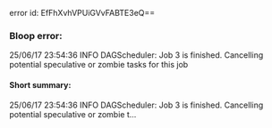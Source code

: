 error id: EfFhXvhVPUiGVvFABTE3eQ==
### Bloop error:

25/06/17 23:54:36 INFO DAGScheduler: Job 3 is finished. Cancelling potential speculative or zombie tasks for this job
#### Short summary: 

25/06/17 23:54:36 INFO DAGScheduler: Job 3 is finished. Cancelling potential speculative or zombie t...